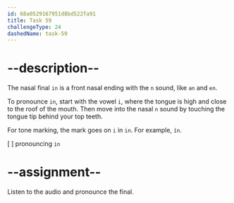 ```yaml
---
id: 68a0529167951d8bd522fa91
title: Task 59
challengeType: 24
dashedName: task-59
---
```


<!--SPEAKING-->

<!-- (Audio) A: in -->

# --description--

The nasal final `in` is a front nasal ending with the `n` sound, like `an` and `en`.

To pronounce `in`, start with the vowel `i`, where the tongue is high and close to the roof of the mouth. Then move into the nasal `n` sound by touching the tongue tip behind your top teeth.

For tone marking, the mark goes on `i` in `in`. For example, `ín`.

[ ] pronouncing `in`

# --assignment--

Listen to the audio and pronounce the final.
